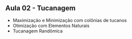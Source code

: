 ## Aula 02 - Tucanagem

- Maximização e Minimização com colônias de tucanos
- Otimização com Elementos Naturais
- Tucanagem Randômica